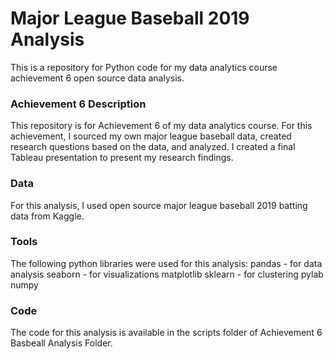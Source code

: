 # Major League Baseball 2019 Analysis
This is a repository for Python code for my data analytics course achievement 6 open source data analysis.
### Achievement 6 Description
This repository is for Achievement 6 of my data analytics course.  For this achievement, I sourced my own major league baseball data, created research questions based on the data, and analyzed.  I created a final Tableau presentation to present my research findings. 
### Data
For this analysis, I used open source major league baseball 2019 batting data from Kaggle.
### Tools
The following python libraries were used for this analysis:
pandas - for data analysis
seaborn - for visualizations
matplotlib
sklearn - for clustering
pylab
numpy
### Code
The code for this analysis is available in the scripts folder of Achievement 6 Basbeall Analysis Folder. 
